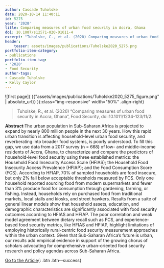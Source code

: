 ```yaml
---
author: Cascade Tuholske
date: 2020-10-14 11:40:11
id: 5275
year: '2020'
title: Comparing measures of urban food security in Accra, Ghana
doi: 10.1007/s12571-020-01011-4
excerpt: "Tuholske, C., et al. (2020) Comparing measures of urban food security in Accra, Ghana, Food Security, doi:10.1007/s12571-020-01011-4/"
header:
    teaser: assets/images/publications/Tuholske2020_5275.png
portfolio-item-category:
- publications
portfolio-item-tag:
- '2020'
- Food Security
author-tags:
- Cascade Tuholske
- Kelly Caylor 
---
```


![first page]( {{"assets/images/publications/Tuholske2020_5275_figure.png" | absolute_url}} ){:class="img-responsive" width="50%" .align-right}


> Tuholske, R., et al. (2020) “Comparing measures of urban food security in Accra, Ghana”, Food Security, doi:10.1011/1234-123/11/2.


**Abstract**:The urban population in Sub-Saharan Africa is projected to expand by nearly 800 million people in the next 30 years. How this rapid urban transition is affecting household-level urban food security, and reverberating into broader food systems, is poorly understood. To fill this gap, we use data from a 2017 survey (n = 668) of low- and middle-income residents of Accra, Ghana, to characterize and compare the predictors of household-level food security using three established metrics: the Household Food Insecurity Access Scale (HFIAS); the Household Food Insecurity Access Prevalence (HFIAP); and the Food Consumption Score (FCS). According to HFIAP, 70% of sampled households are food insecure, but only 2% fall below acceptable thresholds measured by FCS. Only one household reported sourcing food from modern supermarkets and fewer than 3% produce food for consumption through gardening, farming, or fishing. Instead, households rely on purchased food from traditional markets, local stalls and kiosks, and street hawkers. Results from a suite of general linear models show that household assets, education, and demographic characteristics are significantly associated with food security outcomes according to HFIAS and HFIAP. The poor correlation and weak model agreement between dietary recall such as FCS, and experience-based food security metrics, like HFIAS and HFIAP, highlight limitations of employing historically rural-centric food security measurement approaches within the urban context. Given that Sub-Saharan Africa’s future is urban, our results add empirical evidence in support of the growing chorus of scholars advocating for comprehensive urban-oriented food security research and policy agendas across Sub-Saharan Africa.


[Go to the Article](https://link.springer.com/article/10.1007%2Fs12571-020-01011-4){: .btn .btn--success}
